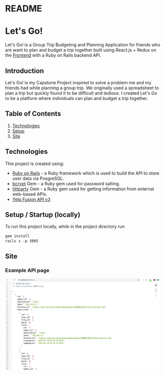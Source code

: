 # README
# Let's Go!
Let's Go! is a Group Trip Budgeting and Planning Application for friends who are want to plan and budget a trip together built using React.js + Redux on the [Frontend](https://github.com/cStruong/letsgo_front) with a Ruby on Rails backend API.

## Introduction
Let's Go! is my Capstone Project inspired to solve a problem me and my friends had while planning a group trip. We originally used a spreadsheet to plan a trip but quickly found it to be difficult and tedious. I created Let's Go to be a platform where individuals can plan and budget a trip together.

## Table of Contents
1. [Technologies](#technologies)
2. [Setup](#setup)
3. [Site](#site)

## Technologies<a name="technologies"></a>
This project is created using: 
* [Ruby on Rails](https://rubyonrails.org/) - a Ruby framework which is used to build the API to store user data via PosgreSQL.
* [bcrypt](https://www.npmjs.com/package/bcrypt) Gem - a Ruby gem used for password salting.
* [httparty](https://github.com/jnunemaker/httparty) Gem - a Ruby gem used for getting information from external web-based APIs.
* [Yelp Fusion API v3](https://www.yelp.com/developers/documentation/v3)

## Setup / Startup (locally) <a name="setup"></a>
To run this project locally, while in the project directory run
```
gem install
rails s -p 3005
```

## Site <a name="site"></a>
### Example API page
![example API page](./assets/exampleAPI.png)
